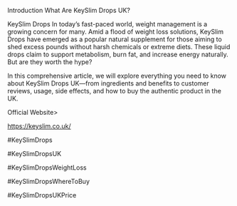 Introduction What Are KeySlim Drops UK?

KeySlim Drops In today’s fast-paced world, weight management is a growing concern for many. Amid a flood of weight loss solutions, KeySlim Drops have emerged as a popular natural supplement for those aiming to shed excess pounds without harsh chemicals or extreme diets. These liquid drops claim to support metabolism, burn fat, and increase energy naturally. But are they worth the hype?

In this comprehensive article, we will explore everything you need to know about KeySlim Drops UK—from ingredients and benefits to customer reviews, usage, side effects, and how to buy the authentic product in the UK.

Official Website>

https://keyslim.co.uk/

#KeySlimDrops

#KeySlimDropsUK

#KeySlimDropsWeightLoss

#KeySlimDropsWhereToBuy

#KeySlimDropsUKPrice



